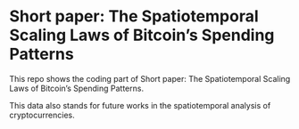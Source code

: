 # Short paper: The Spatiotemporal Scaling Laws of Bitcoin’s Spending Patterns

This repo shows the coding part of Short paper: The Spatiotemporal Scaling Laws of Bitcoin’s Spending Patterns.

This data also stands for future works in the spatiotemporal analysis of cryptocurrencies.
